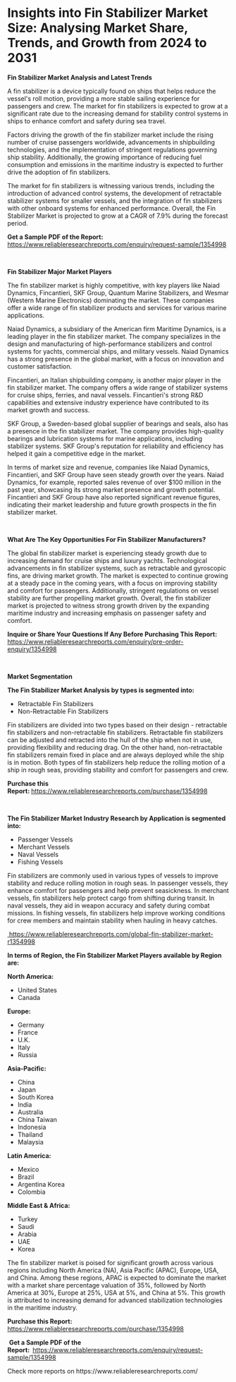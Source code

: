 <p><h1>Insights into Fin Stabilizer Market Size: Analysing Market Share, Trends, and Growth from 2024 to 2031</h1></p><p><strong>Fin Stabilizer Market Analysis and Latest Trends</strong></p>
<p><p>A fin stabilizer is a device typically found on ships that helps reduce the vessel's roll motion, providing a more stable sailing experience for passengers and crew. The market for fin stabilizers is expected to grow at a significant rate due to the increasing demand for stability control systems in ships to enhance comfort and safety during sea travel.</p><p>Factors driving the growth of the fin stabilizer market include the rising number of cruise passengers worldwide, advancements in shipbuilding technologies, and the implementation of stringent regulations governing ship stability. Additionally, the growing importance of reducing fuel consumption and emissions in the maritime industry is expected to further drive the adoption of fin stabilizers.</p><p>The market for fin stabilizers is witnessing various trends, including the introduction of advanced control systems, the development of retractable stabilizer systems for smaller vessels, and the integration of fin stabilizers with other onboard systems for enhanced performance. Overall, the Fin Stabilizer Market is projected to grow at a CAGR of 7.9% during the forecast period.</p></p>
<p><strong>Get a Sample PDF of the Report:&nbsp;</strong> <a href="https://www.reliableresearchreports.com/enquiry/request-sample/1354998">https://www.reliableresearchreports.com/enquiry/request-sample/1354998</a></p>
<p>&nbsp;</p>
<p><strong>Fin Stabilizer Major Market Players</strong></p>
<p><p>The fin stabilizer market is highly competitive, with key players like Naiad Dynamics, Fincantieri, SKF Group, Quantum Marine Stabilizers, and Wesmar (Western Marine Electronics) dominating the market. These companies offer a wide range of fin stabilizer products and services for various marine applications.</p><p>Naiad Dynamics, a subsidiary of the American firm Maritime Dynamics, is a leading player in the fin stabilizer market. The company specializes in the design and manufacturing of high-performance stabilizers and control systems for yachts, commercial ships, and military vessels. Naiad Dynamics has a strong presence in the global market, with a focus on innovation and customer satisfaction. </p><p>Fincantieri, an Italian shipbuilding company, is another major player in the fin stabilizer market. The company offers a wide range of stabilizer systems for cruise ships, ferries, and naval vessels. Fincantieri's strong R&D capabilities and extensive industry experience have contributed to its market growth and success. </p><p>SKF Group, a Sweden-based global supplier of bearings and seals, also has a presence in the fin stabilizer market. The company provides high-quality bearings and lubrication systems for marine applications, including stabilizer systems. SKF Group's reputation for reliability and efficiency has helped it gain a competitive edge in the market. </p><p>In terms of market size and revenue, companies like Naiad Dynamics, Fincantieri, and SKF Group have seen steady growth over the years. Naiad Dynamics, for example, reported sales revenue of over $100 million in the past year, showcasing its strong market presence and growth potential. Fincantieri and SKF Group have also reported significant revenue figures, indicating their market leadership and future growth prospects in the fin stabilizer market.</p></p>
<p>&nbsp;</p>
<p><strong>What Are The Key Opportunities For Fin Stabilizer Manufacturers?</strong></p>
<p><p>The global fin stabilizer market is experiencing steady growth due to increasing demand for cruise ships and luxury yachts. Technological advancements in fin stabilizer systems, such as retractable and gyroscopic fins, are driving market growth. The market is expected to continue growing at a steady pace in the coming years, with a focus on improving stability and comfort for passengers. Additionally, stringent regulations on vessel stability are further propelling market growth. Overall, the fin stabilizer market is projected to witness strong growth driven by the expanding maritime industry and increasing emphasis on passenger safety and comfort.</p></p>
<p><strong>Inquire or Share Your Questions If Any Before Purchasing This Report:</strong> <a href="https://www.reliableresearchreports.com/enquiry/pre-order-enquiry/1354998">https://www.reliableresearchreports.com/enquiry/pre-order-enquiry/1354998</a></p>
<p>&nbsp;</p>
<p><strong>Market Segmentation</strong></p>
<p><strong>The Fin Stabilizer Market Analysis by types is segmented into:</strong></p>
<p><ul><li>Retractable Fin Stabilizers</li><li>Non-Retractable Fin Stabilizers</li></ul></p>
<p><p>Fin stabilizers are divided into two types based on their design - retractable fin stabilizers and non-retractable fin stabilizers. Retractable fin stabilizers can be adjusted and retracted into the hull of the ship when not in use, providing flexibility and reducing drag. On the other hand, non-retractable fin stabilizers remain fixed in place and are always deployed while the ship is in motion. Both types of fin stabilizers help reduce the rolling motion of a ship in rough seas, providing stability and comfort for passengers and crew.</p></p>
<p><strong>Purchase this Report:&nbsp;</strong><a href="https://www.reliableresearchreports.com/purchase/1354998">https://www.reliableresearchreports.com/purchase/1354998</a></p>
<p>&nbsp;</p>
<p><strong>The Fin Stabilizer Market Industry Research by Application is segmented into:</strong></p>
<p><ul><li>Passenger Vessels</li><li>Merchant Vessels</li><li>Naval Vessels</li><li>Fishing Vessels</li></ul></p>
<p><p>Fin stabilizers are commonly used in various types of vessels to improve stability and reduce rolling motion in rough seas. In passenger vessels, they enhance comfort for passengers and help prevent seasickness. In merchant vessels, fin stabilizers help protect cargo from shifting during transit. In naval vessels, they aid in weapon accuracy and safety during combat missions. In fishing vessels, fin stabilizers help improve working conditions for crew members and maintain stability when hauling in heavy catches.</p></p>
<p><a href="https://www.reliableresearchreports.com/global-fin-stabilizer-market-r1354998">&nbsp;https://www.reliableresearchreports.com/global-fin-stabilizer-market-r1354998</a></p>
<p><strong>In terms of Region, the Fin Stabilizer Market Players available by Region are:</strong></p>
<p>
    <p> <strong> North America: </strong>
        <ul>
            <li>United States</li>
            <li>Canada</li>
        </ul>
        </p> 
    <p> <strong> Europe: </strong>
        <ul>
            <li>Germany</li>
            <li>France</li>
            <li>U.K.</li>
            <li>Italy</li>
            <li>Russia</li>
        </ul>
        </p> 
    <p> <strong> Asia-Pacific: </strong>
        <ul>
            <li>China</li>
            <li>Japan</li>
            <li>South Korea</li>
            <li>India</li>
            <li>Australia</li>
            <li>China Taiwan</li>
            <li>Indonesia</li>
            <li>Thailand</li>
            <li>Malaysia</li>
        </ul>
        </p> 
    <p> <strong> Latin America: </strong>
        <ul>
            <li>Mexico</li>
            <li>Brazil</li>
            <li>Argentina Korea</li>
            <li>Colombia</li>
        </ul>
        </p> 
    <p> <strong> Middle East & Africa: </strong>
        <ul>
            <li>Turkey</li>
            <li>Saudi</li>
            <li>Arabia</li>
            <li>UAE</li>
            <li>Korea</li>
        </ul>
    </p>
    </p>
<p><p>The fin stabilizer market is poised for significant growth across various regions including North America (NA), Asia Pacific (APAC), Europe, USA, and China. Among these regions, APAC is expected to dominate the market with a market share percentage valuation of 35%, followed by North America at 30%, Europe at 25%, USA at 5%, and China at 5%. This growth is attributed to increasing demand for advanced stabilization technologies in the maritime industry.</p></p>
<p><strong>Purchase this Report: </strong><a href="https://www.reliableresearchreports.com/purchase/1354998">https://www.reliableresearchreports.com/purchase/1354998</a></p>
<p>&nbsp;<strong>Get a Sample PDF of the Report:&nbsp;&nbsp;</strong><a href="https://www.reliableresearchreports.com/enquiry/request-sample/1354998">https://www.reliableresearchreports.com/enquiry/request-sample/1354998</a></p>
<p><strong></strong></p>
<p>Check more reports on https://www.reliableresearchreports.com/</p>